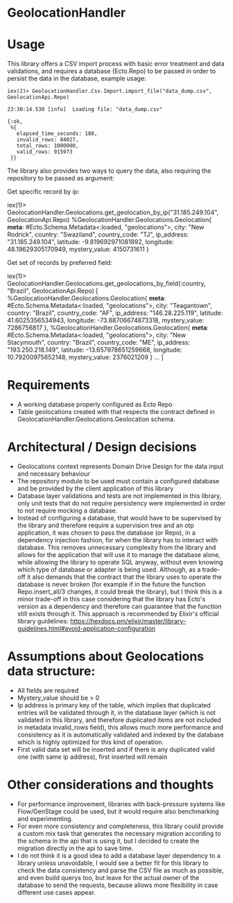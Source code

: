 # GeolocationHandler

# Usage

This library offers a CSV import process with basic error treatment and data validations, and requires a database (Ecto.Repo) to be passed in order to persist the data in the database, example usage:
```
iex(2)> GeolocationHandler.Csv.Import.import_file("data_dump.csv", GeolocationApi.Repo)

23:30:14.530 [info]  Loading file: "data_dump.csv"

{:ok,
 %{
   elapsed_time_seconds: 180,
   invalid_rows: 84027,
   total_rows: 1000000,
   valid_rows: 915973
 }}
```

The library also provides two ways to query the data, also requiring the repository to be passed as argument:

Get specific record by ip:

iex(1)> GeolocationHandler.Geolocations.get_geolocation_by_ip("31.185.249.104", GeolocationApi.Repo)
%GeolocationHandler.Geolocations.Geolocation{
  __meta__: #Ecto.Schema.Metadata<:loaded, "geolocations">,
  city: "New Rodrick",
  country: "Swaziland",
  country_code: "TJ",
  ip_address: "31.185.249.104",
  latitude: -9.819692971081892,
  longitude: 48.19629305170949,
  mystery_value: 4150731611
}

Get set of records by preferred field:

iex(1)> GeolocationHandler.Geolocations.get_geolocations_by_field(:country, "Brazil", GeolocationApi.Repo)
[
  %GeolocationHandler.Geolocations.Geolocation{
    __meta__: #Ecto.Schema.Metadata<:loaded, "geolocations">,
    city: "Teagantown",
    country: "Brazil",
    country_code: "AF",
    ip_address: "146.28.225.119",
    latitude: 41.6025356534943,
    longitude: -73.88706674873318,
    mystery_value: 7286756817
  },
  %GeolocationHandler.Geolocations.Geolocation{
    __meta__: #Ecto.Schema.Metadata<:loaded, "geolocations">,
    city: "New Stacymouth",
    country: "Brazil",
    country_code: "ME",
    ip_address: "193.250.218.149",
    latitude: -13.657978651259668,
    longitude: 10.79200975652148,
    mystery_value: 2376021209
  } ... ]

# Requirements

- A working database properly configured as Ecto Repo
- Table geolocations created with that respects the contract defined in GeolocationHandler.Geolocations.Geolocation schema.

# Architectural / Design decisions

- Geolocations context represents Domain Drive Design for the data input and necessary behaviour
- The repository module to be used must contain a configured database and be provided by the client application of this library
- Database layer validations and tests are not implemented in this library, only unit tests that do not require persistency were implemented in order to not require mocking a database.
- Instead of configuring a database, that would have to be supervised by the library and therefore require a supervision tree and an otp application, it was chosen to pass the database (or Repo), in a dependency injection fashion, for when the library has to interact with database. This removes unnecessary complexity from the library and allows for the application that will use it to manage the database alone, while allowing the library to operate SQL anyway, without even knowing which type of database or adapter is being used. Although, as a trade-off it also demands that the contract that the library uses to operate the database is never broken (for example if in the future the function Repo.insert_all/3 changes, it could break the library), but I think this is a minor trade-off in this case considering that the library has Ecto's version as a dependency and therefore can guarantee that the function still exists through it. This approach is recommended by Elixir's official library guidelines: https://hexdocs.pm/elixir/master/library-guidelines.html#avoid-application-configuration

# Assumptions about Geolocations data structure:

- All fields are required
- Mystery_value should be > 0
- Ip address is primary key of the table, which implies that duplicated entries will be validated through it, in the database layer (which is not validated in this library, and therefore duplicated items are not included in metadata invalid_rows field), this allows much more performance and consistency as it is automatically validated and indexed by the database which is highly optimized for this kind of operation. 
- First valid data set will be inserted and if there is any duplicated valid one (with same ip address), first inserted will remain

# Other considerations and thoughts

- For performance improvement, libraries with back-pressure systems like Flow/GenStage could be used, but it would require also benchmarking and experimenting.
- For even more consistency and completeness, this library could provide a custom mix task that generates the necessary migration according to the schema in the api that is using it, but I decided to create the migration directly in the api to save time.
- I do not think it is a good idea to add a database layer dependency to a library unless unavoidable, I would see a better fit for this library to check the data consistency and parse the CSV file as much as possible, and even build querys too, but leave for the actual owner of the database to send the requests, because allows more flexibility in case different use cases appear.

